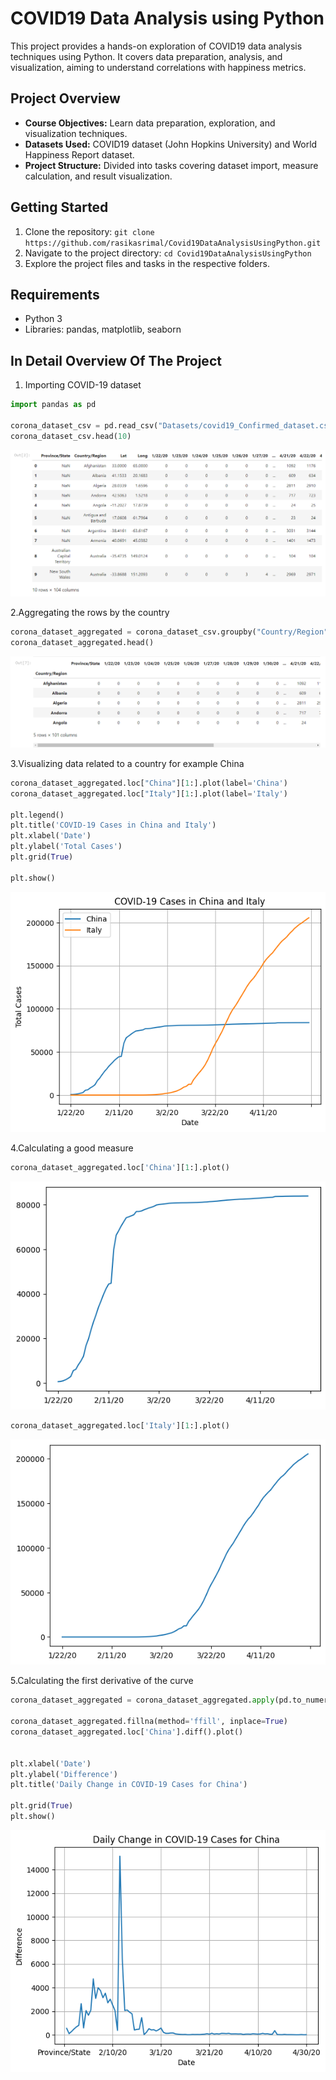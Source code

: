 # COVID19 Data Analysis using Python

This project provides a hands-on exploration of COVID19 data analysis techniques using Python. It covers data preparation, analysis, and visualization, aiming to understand correlations with happiness metrics.

## Project Overview

- **Course Objectives:** Learn data preparation, exploration, and visualization techniques.
- **Datasets Used:** COVID19 dataset (John Hopkins University) and World Happiness Report dataset.
- **Project Structure:** Divided into tasks covering dataset import, measure calculation, and result visualization.

## Getting Started

1. Clone the repository: `git clone https://github.com/rasikasrimal/Covid19DataAnalysisUsingPython.git`
2. Navigate to the project directory: `cd Covid19DataAnalysisUsingPython`
3. Explore the project files and tasks in the respective folders.

## Requirements

- Python 3
- Libraries: pandas, matplotlib, seaborn

## In Detail Overview Of The Project

1. Importing COVID-19 dataset
```python
import pandas as pd

corona_dataset_csv = pd.read_csv("Datasets/covid19_Confirmed_dataset.csv")
corona_dataset_csv.head(10)
```
![Importing Dataset](https://github.com/rasikasrimal/Covid19DataAnalysisUsingPython/raw/main/Screenshots/importing%20dataset.png)

2.Aggregating the rows by the country
```python
corona_dataset_aggregated = corona_dataset_csv.groupby("Country/Region").sum()
corona_dataset_aggregated.head()
```
![Aggregating the rows by the country](https://github.com/rasikasrimal/Covid19DataAnalysisUsingPython/blob/main/Screenshots/Screenshot%202024-05-14%20214017.png)

3.Visualizing data related to a country for example China
```python
corona_dataset_aggregated.loc["China"][1:].plot(label='China')  
corona_dataset_aggregated.loc["Italy"][1:].plot(label='Italy')

plt.legend()
plt.title('COVID-19 Cases in China and Italy')
plt.xlabel('Date')
plt.ylabel('Total Cases')
plt.grid(True)

plt.show()
```
![Visualizing data related to a country](https://github.com/rasikasrimal/Covid19DataAnalysisUsingPython/blob/main/Screenshots/2.4.png)

4.Calculating a good measure
```python
corona_dataset_aggregated.loc['China'][1:].plot()
```
![Calculating a good measure](https://github.com/rasikasrimal/Covid19DataAnalysisUsingPython/blob/main/Screenshots/3.png)
```python
corona_dataset_aggregated.loc['Italy'][1:].plot()
```
![Calculating a good measure](https://github.com/rasikasrimal/Covid19DataAnalysisUsingPython/blob/main/Screenshots/3.2.png)

5.Calculating the first derivative of the curve
```python
corona_dataset_aggregated = corona_dataset_aggregated.apply(pd.to_numeric, errors='coerce')

corona_dataset_aggregated.fillna(method='ffill', inplace=True)
corona_dataset_aggregated.loc['China'].diff().plot()


plt.xlabel('Date')
plt.ylabel('Difference')
plt.title('Daily Change in COVID-19 Cases for China')

plt.grid(True)
plt.show()

```
![Calculating a good measure](https://github.com/rasikasrimal/Covid19DataAnalysisUsingPython/blob/main/Screenshots/Derivative.png)



